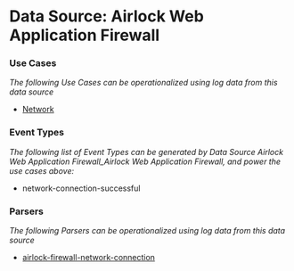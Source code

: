 Data Source: Airlock Web Application Firewall
=============================================

### Use Cases

_The following Use Cases can be operationalized using log data from this data source_

* [Network](usecase_network.md)


### Event Types

_The following list of Event Types can be generated by Data Source Airlock Web Application Firewall_Airlock Web Application Firewall, and power the use cases above:_

- network-connection-successful


### Parsers

_The following Parsers can be operationalized using log data from this data source_

* [airlock-firewall-network-connection](parserContent_airlock-firewall-network-connection.md)
